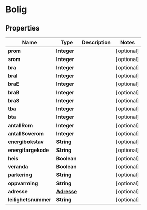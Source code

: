 

# Bolig


## Properties

| Name | Type | Description | Notes |
|------------ | ------------- | ------------- | -------------|
|**prom** | **Integer** |  |  [optional] |
|**srom** | **Integer** |  |  [optional] |
|**bra** | **Integer** |  |  [optional] |
|**braI** | **Integer** |  |  [optional] |
|**braE** | **Integer** |  |  [optional] |
|**braB** | **Integer** |  |  [optional] |
|**braS** | **Integer** |  |  [optional] |
|**tba** | **Integer** |  |  [optional] |
|**bta** | **Integer** |  |  [optional] |
|**antallRom** | **Integer** |  |  [optional] |
|**antallSoverom** | **Integer** |  |  [optional] |
|**energibokstav** | **String** |  |  [optional] |
|**energifargekode** | **String** |  |  [optional] |
|**heis** | **Boolean** |  |  [optional] |
|**veranda** | **Boolean** |  |  [optional] |
|**parkering** | **String** |  |  [optional] |
|**oppvarming** | **String** |  |  [optional] |
|**adresse** | [**Adresse**](Adresse.md) |  |  [optional] |
|**leilighetsnummer** | **String** |  |  [optional] |



